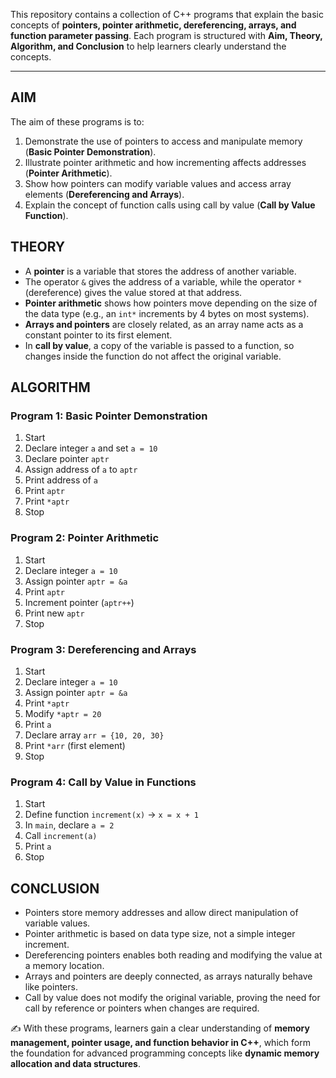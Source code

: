 This repository contains a collection of C++ programs that explain the basic concepts of **pointers, pointer arithmetic, dereferencing, arrays, and function parameter passing**. Each program is structured with **Aim, Theory, Algorithm, and Conclusion** to help learners clearly understand the concepts.  

---

## AIM  

The aim of these programs is to:  
1. Demonstrate the use of pointers to access and manipulate memory (**Basic Pointer Demonstration**).  
2. Illustrate pointer arithmetic and how incrementing affects addresses (**Pointer Arithmetic**).  
3. Show how pointers can modify variable values and access array elements (**Dereferencing and Arrays**).  
4. Explain the concept of function calls using call by value (**Call by Value Function**).  



## THEORY  

- A **pointer** is a variable that stores the address of another variable.  
- The operator `&` gives the address of a variable, while the operator `*` (dereference) gives the value stored at that address.  
- **Pointer arithmetic** shows how pointers move depending on the size of the data type (e.g., an `int*` increments by 4 bytes on most systems).  
- **Arrays and pointers** are closely related, as an array name acts as a constant pointer to its first element.  
- In **call by value**, a copy of the variable is passed to a function, so changes inside the function do not affect the original variable.  



## ALGORITHM  

### Program 1: Basic Pointer Demonstration  
1. Start  
2. Declare integer `a` and set `a = 10`  
3. Declare pointer `aptr`  
4. Assign address of `a` to `aptr`  
5. Print address of `a`  
6. Print `aptr`  
7. Print `*aptr`  
8. Stop  



### Program 2: Pointer Arithmetic  
1. Start  
2. Declare integer `a = 10`  
3. Assign pointer `aptr = &a`  
4. Print `aptr`  
5. Increment pointer (`aptr++`)  
6. Print new `aptr`  
7. Stop  



### Program 3: Dereferencing and Arrays  
1. Start  
2. Declare integer `a = 10`  
3. Assign pointer `aptr = &a`  
4. Print `*aptr`  
5. Modify `*aptr = 20`  
6. Print `a`  
7. Declare array `arr = {10, 20, 30}`  
8. Print `*arr` (first element)  
9. Stop  



### Program 4: Call by Value in Functions  
1. Start  
2. Define function `increment(x)` → `x = x + 1`  
3. In `main`, declare `a = 2`  
4. Call `increment(a)`  
5. Print `a`  
6. Stop  



## CONCLUSION  

- Pointers store memory addresses and allow direct manipulation of variable values.  
- Pointer arithmetic is based on data type size, not a simple integer increment.  
- Dereferencing pointers enables both reading and modifying the value at a memory location.  
- Arrays and pointers are deeply connected, as arrays naturally behave like pointers.  
- Call by value does not modify the original variable, proving the need for call by reference or pointers when changes are required.  



✍️ With these programs, learners gain a clear understanding of **memory management, pointer usage, and function behavior in C++**, which form the foundation for advanced programming concepts like **dynamic memory allocation and data structures**.
